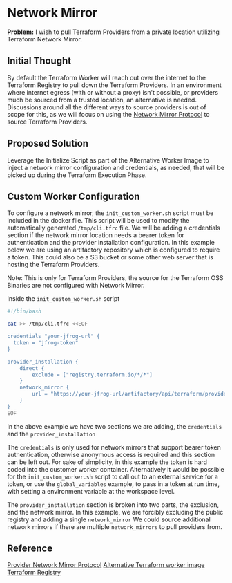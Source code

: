 # Network Mirror

**Problem:** I wish to pull Terraform Providers from a private location utilizing Terraform Network Mirror.

## Initial Thought

By default the Terraform Worker will reach out over the internet to the Terraform Registry to pull down the Terraform Providers. In an environment where internet egress (with  or without a proxy) isn't possible, or providers much be sourced from a trusted location, an alternative is needed. Discussions around all the different ways to source providers is out of scope for this, as we will focus on using the [Network Mirror Protocol](https://www.terraform.io/internals/provider-network-mirror-protocol) to source Terraform Providers.

## Proposed Solution

Leverage the Initialize Script as part of the Alternative Worker Image to inject a network mirror configuration and credentials, as needed, that will be picked up during the Terraform Execution Phase.

## Custom Worker Configuration

To configure a network mirror, the `init_custom_worker.sh` script must be included in the docker file. This script will be used to modify the automatically generated `/tmp/cli.tfrc` file. We will be adding a credentials section if the network mirror location needs a bearer token for authentication and the provider installation configuration. In this example below we are using an artifactory repository which is configured to require a token. This could also be a S3 bucket or some other web server that is hosting the Terraform Providers.

Note: This is only for Terraform Providers, the source for the Terraform OSS Binaries are not configured with Network Mirror.

Inside the `init_custom_worker.sh` script

```bash
#!/bin/bash

cat >> /tmp/cli.tfrc <<EOF

credentials "your-jfrog-url" {
  token = "jfrog-token"
}

provider_installation {
    direct {
        exclude = ["registry.terraform.io/*/*"]
    }
    network_mirror {
        url = "https://your-jfrog-url/artifactory/api/terraform/providers/repo-name/"
    }
}
EOF
```

In the above example we have two sections we are adding, the `credentials` and the `provider_installation`

The `credentials` is only used for network mirrors that support bearer token authentication, otherwise anonymous access is required and this section can be left out. For sake of simplicity, in this example the token is hard coded into the customer worker container. Alternatively it would be possible for the `init_custom_worker.sh` script to call out to an external service for a token, or use the `global_variables` example, to pass in a token at run time, with setting a environment variable at the workspace level.

The `provider_installation` section is broken into two parts, the exclusion, and the network mirror. In this example, we are forcibly excluding the public registry and adding a single `network_mirror` We could source additional network mirrors if there are multiple `network_mirrors` to pull providers from.

## Reference

[Provider Network Mirror Protocol](https://www.terraform.io/internals/provider-network-mirror-protocol)
[Alternative Terraform worker image](https://www.terraform.io/enterprise/install/interactive/installer#alternative-terraform-worker-image)
[Terraform Registry](https://www.jfrog.com/confluence/display/JFROG/Terraform+Registry)